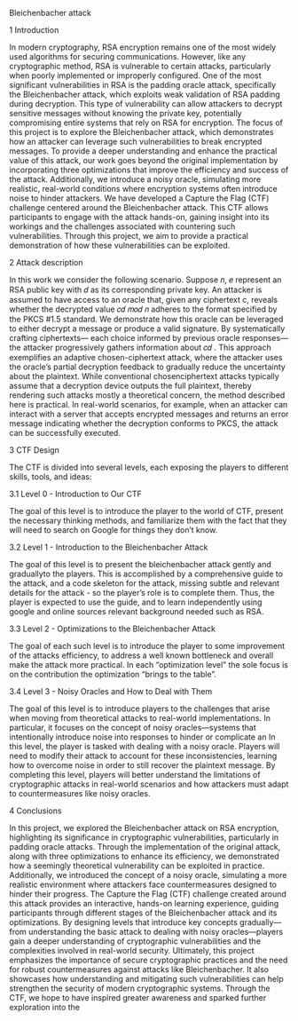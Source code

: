 Bleichenbacher attack


1 Introduction

In modern cryptography, RSA encryption remains one of the most
widely used algorithms for securing communications. However, like
any cryptographic method, RSA is vulnerable to certain attacks,
particularly when poorly implemented or improperly configured.
One of the most significant vulnerabilities in RSA is the padding
oracle attack, specifically the Bleichenbacher attack, which exploits
weak validation of RSA padding during decryption. This type of
vulnerability can allow attackers to decrypt sensitive messages
without knowing the private key, potentially compromising entire
systems that rely on RSA for encryption.
The focus of this project is to explore the Bleichenbacher attack,
which demonstrates how an attacker can leverage such vulnerabilities
to break encrypted messages. To provide a deeper understanding
and enhance the practical value of this attack, our work
goes beyond the original implementation by incorporating three
optimizations that improve the efficiency and success of the attack.
Additionally, we introduce a noisy oracle, simulating more realistic,
real-world conditions where encryption systems often introduce
noise to hinder attackers.
We have developed a Capture the Flag (CTF) challenge centered
around the Bleichenbacher attack. This CTF allows participants to
engage with the attack hands-on, gaining insight into its workings
and the challenges associated with countering such vulnerabilities.
Through this project, we aim to provide a practical demonstration
of how these vulnerabilities can be exploited.


2 Attack description

In this work we consider the following scenario. Suppose 𝑛, 𝑒 represent
an RSA public key with 𝑑 as its corresponding private key.
An attacker is assumed to have access to an oracle that, given any
ciphertext c, reveals whether the decrypted value 𝑐𝑑 𝑚𝑜𝑑 𝑛 adheres
to the format specified by the PKCS #1.5 standard. We demonstrate
how this oracle can be leveraged to either decrypt a message or
produce a valid signature. By systematically crafting ciphertexts—
each choice informed by previous oracle responses—the attacker
progressively gathers information about 𝑐𝑑 . This approach exemplifies
an adaptive chosen-ciphertext attack, where the attacker
uses the oracle’s partial decryption feedback to gradually reduce
the uncertainty about the plaintext. While conventional chosenciphertext
attacks typically assume that a decryption device outputs
the full plaintext, thereby rendering such attacks mostly a theoretical
concern, the method described here is practical. In real-world
scenarios, for example, when an attacker can interact with a server
that accepts encrypted messages and returns an error message indicating
whether the decryption conforms to PKCS, the attack can
be successfully executed.


3 CTF Design

The CTF is divided into several levels, each exposing the players to
different skills, tools, and ideas:

3.1 Level 0 - Introduction to Our CTF

The goal of this level is to introduce the player to the world of CTF,
present the necessary thinking methods, and familiarize them with
the fact that they will need to search on Google for things they
don’t know.

3.2 Level 1 - Introduction to the Bleichenbacher Attack

The goal of this level is to present the bleichenbacher attack gently
and graduallyto the players. This is accomplished by a comprehensive
guide to the attack, and a code skeleton for the attack, missing
subtle and relevant details for the attack - so the player’s role is to
complete them. Thus, the player is expected to use the guide, and
to learn independently using google and online sources relevant
background needed such as RSA.

3.3 Level 2 - Optimizations to the Bleichenbacher Attack

The goal of each such level is to introduce the player to some
improvement of the attacks efficiency, to address a well known 
bottleneck and overall make the attack more practical. In each
“optimization level” the sole focus is on the contribution the optimization
“brings to the table”.

3.4 Level 3 - Noisy Oracles and How to Deal with Them

The goal of this level is to introduce players to the challenges
that arise when moving from theoretical attacks to real-world implementations.
In particular, it focuses on the concept of noisy
oracles—systems that intentionally introduce noise into responses
to hinder or complicate an In this level, the player is tasked with
dealing with a noisy oracle. Players will need to modify their attack
to account for these inconsistencies, learning how to overcome
noise in order to still recover the plaintext message. By completing
this level, players will better understand the limitations of cryptographic
attacks in real-world scenarios and how attackers must
adapt to countermeasures like noisy oracles.

4 Conclusions

In this project, we explored the Bleichenbacher attack on RSA
encryption, highlighting its significance in cryptographic vulnerabilities,
particularly in padding oracle attacks. Through the implementation
of the original attack, along with three optimizations
to enhance its efficiency, we demonstrated how a seemingly theoretical
vulnerability can be exploited in practice. Additionally, we
introduced the concept of a noisy oracle, simulating a more realistic
environment where attackers face countermeasures designed to
hinder their progress.
The Capture the Flag (CTF) challenge created around this attack
provides an interactive, hands-on learning experience, guiding
participants through different stages of the Bleichenbacher attack
and its optimizations. By designing levels that introduce key concepts
gradually—from understanding the basic attack to dealing
with noisy oracles—players gain a deeper understanding of cryptographic
vulnerabilities and the complexities involved in real-world
security.
Ultimately, this project emphasizes the importance of secure
cryptographic practices and the need for robust countermeasures
against attacks like Bleichenbacher. It also showcases how understanding
and mitigating such vulnerabilities can help strengthen
the security of modern cryptographic systems. Through the CTF,
we hope to have inspired greater awareness and sparked further
exploration into the
